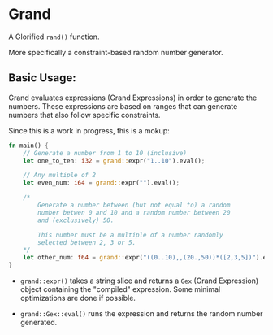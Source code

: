 # Grand

A Glorified `rand()` function.

More specifically a constraint-based random number generator.

## Basic Usage:

Grand evaluates expressions (Grand Expressions) in order to generate the numbers. These expressions are based on ranges that can generate numbers that also follow specific constraints.

Since this is a work in progress, this is a mokup:

```rust
fn main() {
    // Generate a number from 1 to 10 (inclusive)
    let one_to_ten: i32 = grand::expr("1..10").eval();

    // Any multiple of 2
    let even_num: i64 = grand::expr("").eval();

    /*
        Generate a number between (but not equal to) a random
        number betwen 0 and 10 and a random number between 20 
        and (exclusively) 50.

        This number must be a multiple of a number randomly
        selected between 2, 3 or 5.
    */
    let other_num: f64 = grand::expr("((0..10),,(20.,50))*([2,3,5])").eval();
}
```

- `grand::expr()` takes a string slice and returns a `Gex` (Grand Expression) object containing the "compiled" expression. Some minimal optimizations are done if possible.

- `grand::Gex::eval()` runs the expression and returns the random number generated.